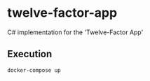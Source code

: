 # twelve-factor-app
C# implementation for the 'Twelve-Factor App'

## Execution
```
docker-compose up
```
